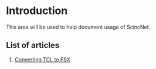 # Introduction

This area will be used to help document usage of ScincNet.

## List of articles

1. [Converting TCL to FSX](tcl2fsx)


